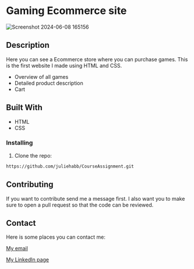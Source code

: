 # Gaming Ecommerce site

![Screenshot 2024-06-08 165156](https://github.com/juliehabb/CourseAssignment/assets/142581387/1cbef3d3-ebbd-4e76-b2bc-1c44291da54f)


## Description

Here you can see a Ecommerce store where you can purchase games. This is the first website I made using HTML and CSS.

- Overview of all games
- Detailed product description
- Cart

## Built With
- HTML
- CSS

### Installing

1. Clone the repo:

```bash
https://github.com/juliehabb/CourseAssignment.git
```

## Contributing

If you want to contribute send me a message first. I also want you to make sure to open a pull request so that the code can be reviewed. 

## Contact

Here is some places you can contact me:

[My email](julie.habbestad@hotmail.com)

[My LinkedIn page](in/julie-habbestad-4388161b0)
